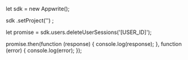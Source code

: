 let sdk = new Appwrite();

sdk
    .setProject('')
;

let promise = sdk.users.deleteUserSessions('[USER_ID]');

promise.then(function (response) {
    console.log(response);
}, function (error) {
    console.log(error);
});
